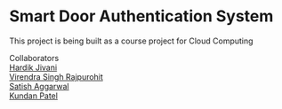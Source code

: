 # Smart Door Authentication System

This project is being built as a course project for Cloud Computing

Collaborators<br>
[Hardik Jivani](hardik.jivani@nyu.edu)<br>
[Virendra Singh Rajpurohit](vsr266@nyu.edu)<br>
[Satish Aggarwal](sa5183@nyu.edu)<br>
[Kundan Patel](kap675@nyu.edu)

